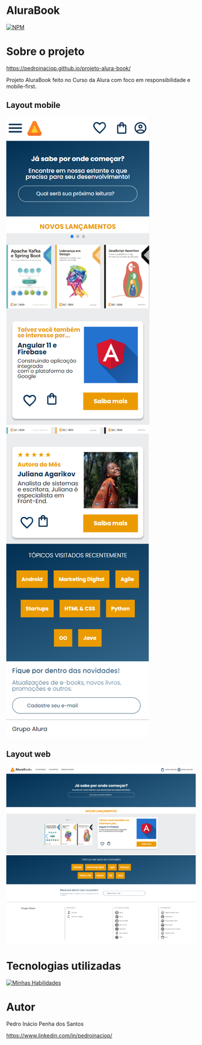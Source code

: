 # AluraBook
[![NPM](https://img.shields.io/npm/l/react)]() 

# Sobre o projeto

https://pedroinaciop.github.io/projeto-alura-book/

Projeto AluraBook feito no Curso da Alura com foco em responsibilidade e mobile-first.

## Layout mobile
![Mobile 1](https://github.com/pedroinaciop/projeto-alura-book/blob/main/img/mobile-design-1.png) ![Mobile 2](https://github.com/pedroinaciop/projeto-alura-book/blob/main/img/mobile-design-2.png)

## Layout web
![Web 1](https://github.com/pedroinaciop/projeto-alura-book/blob/main/img/web-design-1.png)
![Web 2](https://github.com/pedroinaciop/projeto-alura-book/blob/main/img/web-design-2.png)

# Tecnologias utilizadas
[![Minhas Habilidades](https://skillicons.dev/icons?i=html,css)](https://skillicons.dev)

# Autor

Pedro Inácio Penha dos Santos

https://www.linkedin.com/in/pedroinaciop/

